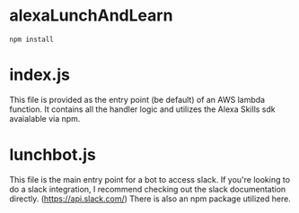 # alexaLunchAndLearn

```
npm install
```
# index.js

This file is provided as the entry point (be default) of an AWS lambda function.  It contains all the handler logic and utilizes the Alexa Skills sdk avaialable via npm.

# lunchbot.js

This file is the main entry point for a bot to access slack.  If you're looking to do a slack integration, I recommend checking out the slack documentation directly. (https://api.slack.com/)  There is also an npm package utilized here.
